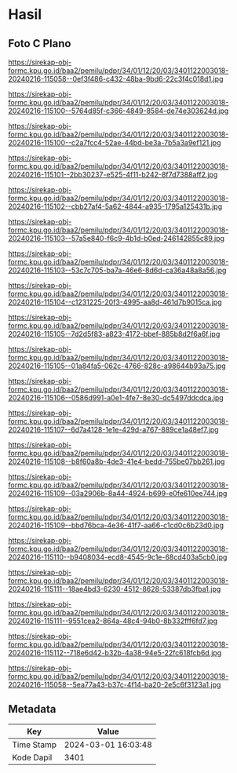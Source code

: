 # Hasil

## Foto C Plano

https://sirekap-obj-formc.kpu.go.id/baa2/pemilu/pdpr/34/01/12/20/03/3401122003018-20240216-115058--0ef3f486-c432-48ba-9bd6-22c3f4c018d1.jpg

https://sirekap-obj-formc.kpu.go.id/baa2/pemilu/pdpr/34/01/12/20/03/3401122003018-20240216-115100--5764d85f-c366-4849-8584-de74e303624d.jpg

https://sirekap-obj-formc.kpu.go.id/baa2/pemilu/pdpr/34/01/12/20/03/3401122003018-20240216-115100--c2a7fcc4-52ae-44bd-be3a-7b5a3a9ef121.jpg

https://sirekap-obj-formc.kpu.go.id/baa2/pemilu/pdpr/34/01/12/20/03/3401122003018-20240216-115101--2bb30237-e525-4f11-b242-8f7d7388aff2.jpg

https://sirekap-obj-formc.kpu.go.id/baa2/pemilu/pdpr/34/01/12/20/03/3401122003018-20240216-115102--cbb27af4-5a62-4844-a935-1795a125431b.jpg

https://sirekap-obj-formc.kpu.go.id/baa2/pemilu/pdpr/34/01/12/20/03/3401122003018-20240216-115103--57a5e840-f6c9-4b1d-b0ed-246142855c89.jpg

https://sirekap-obj-formc.kpu.go.id/baa2/pemilu/pdpr/34/01/12/20/03/3401122003018-20240216-115103--53c7c705-ba7a-46e6-8d6d-ca36a48a8a56.jpg

https://sirekap-obj-formc.kpu.go.id/baa2/pemilu/pdpr/34/01/12/20/03/3401122003018-20240216-115104--c1231225-20f3-4995-aa8d-461d7b9015ca.jpg

https://sirekap-obj-formc.kpu.go.id/baa2/pemilu/pdpr/34/01/12/20/03/3401122003018-20240216-115105--7d2d5f83-a823-4172-bbef-885b8d2f6a6f.jpg

https://sirekap-obj-formc.kpu.go.id/baa2/pemilu/pdpr/34/01/12/20/03/3401122003018-20240216-115105--01a84fa5-062c-4766-828c-a98644b93a75.jpg

https://sirekap-obj-formc.kpu.go.id/baa2/pemilu/pdpr/34/01/12/20/03/3401122003018-20240216-115106--0586d991-a0e1-4fe7-8e30-dc5497ddcdca.jpg

https://sirekap-obj-formc.kpu.go.id/baa2/pemilu/pdpr/34/01/12/20/03/3401122003018-20240216-115107--6d7a4128-1e1e-429d-a767-889ce1a48ef7.jpg

https://sirekap-obj-formc.kpu.go.id/baa2/pemilu/pdpr/34/01/12/20/03/3401122003018-20240216-115108--b8f60a8b-4de3-41e4-bedd-755be07bb261.jpg

https://sirekap-obj-formc.kpu.go.id/baa2/pemilu/pdpr/34/01/12/20/03/3401122003018-20240216-115109--03a2906b-8a44-4924-b699-e0fe610ee744.jpg

https://sirekap-obj-formc.kpu.go.id/baa2/pemilu/pdpr/34/01/12/20/03/3401122003018-20240216-115109--bbd76bca-4e36-41f7-aa66-c1cd0c6b23d0.jpg

https://sirekap-obj-formc.kpu.go.id/baa2/pemilu/pdpr/34/01/12/20/03/3401122003018-20240216-115110--b9408034-ecd8-4545-9c1e-68cd403a5cb0.jpg

https://sirekap-obj-formc.kpu.go.id/baa2/pemilu/pdpr/34/01/12/20/03/3401122003018-20240216-115111--18ae4bd3-6230-4512-8628-53387db3fba1.jpg

https://sirekap-obj-formc.kpu.go.id/baa2/pemilu/pdpr/34/01/12/20/03/3401122003018-20240216-115111--9551cea2-864a-48c4-94b0-8b332fff6fd7.jpg

https://sirekap-obj-formc.kpu.go.id/baa2/pemilu/pdpr/34/01/12/20/03/3401122003018-20240216-115112--718e6d42-b32b-4a38-94e5-22fc618fcb6d.jpg

https://sirekap-obj-formc.kpu.go.id/baa2/pemilu/pdpr/34/01/12/20/03/3401122003018-20240216-115058--5ea77a43-b37c-4f14-ba20-2e5c6f3123a1.jpg


## Metadata

| Key        | Value               |
| ---------- | ------------------- |
| Time Stamp | 2024-03-01 16:03:48 |
| Kode Dapil | 3401                |



